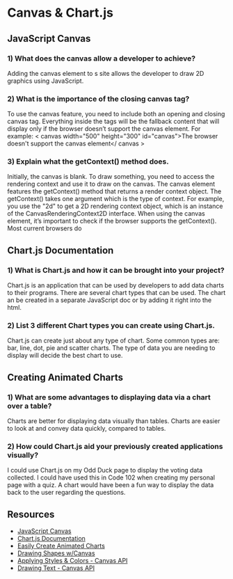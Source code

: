 # Canvas & Chart.js

## JavaScript Canvas
### 1) What does the canvas allow a developer to achieve?
Adding the canvas element to s site allows the developer to draw 2D graphics using JavaScript.
### 2) What is the importance of the closing canvas tag?
To use the canvas feature, you need to include both an opening and closing canvas tag. Everything inside the tags will be the fallback content that will display only if the browser doesn’t support the canvas element. For example: 
< canvas width="500" height="300" id="canvas">The browser doesn't support the canvas element</ canvas >

### 3) Explain what the getContext() method does.
Initially, the canvas is blank. To draw something, you need to access the rendering context and use it to draw on the canvas. The canvas element features the getContext() method that returns a render context object. The getContext() takes one argument which is the type of context. For example, you use the "2d" to get a 2D rendering context object, which is an instance of the CanvasRenderingContext2D interface. When using the canvas element, it’s important to check if the browser supports the getContext(). Most current browsers do

## Chart.js Documentation
### 1) What is Chart.js and how it can be brought into your project?
Chart.js is an application that can be used by developers to add data charts to their programs. There are several chart types that can be used. The chart an be created in a separate JavaScript doc or by adding it right into the html. 
### 2) List 3 different Chart types you can create using Chart.js.
Chart.js can create just about any type of chart. Some common types are: bar, line, dot, pie and scatter charts. The type of data you are needing to display will decide the best chart to use.

## Creating Animated Charts 
### 1) What are some advantages to displaying data via a chart over a table?
Charts are better for displaying data visually than tables. Charts are easier to look at and convey data quickly, compared to tables. 
### 2) How could Chart.js aid your previously created applications visually?
I could use Chart.js on my Odd Duck page to display the voting data collected. I could have used this in Code 102 when creating my personal page with a quiz. A chart would have been a fun way to display the data back to the user regarding the questions.

## Resources
- [JavaScript Canvas](https://www.javascripttutorial.net/web-apis/javascript-canvas/)<br>
- [Chart.js Documentation](https://www.chartjs.org/docs/latest/)<br>
- [Easily Create Animated Charts](https://www.webdesignerdepot.com/2013/11/easily-create-stunning-animated-charts-with-chart-js/)<br>
- [Drawing Shapes w/Canvas](https://developer.mozilla.org/en-US/docs/Web/API/Canvas_API/Tutorial/Drawing_shapes)<br>
- [Applying Styles & Colors - Canvas API](https://developer.mozilla.org/en-US/docs/Web/API/Canvas_API/Tutorial/Applying_styles_and_colors)<br>
- [Drawing Text - Canvas API](https://developer.mozilla.org/en-US/docs/Web/API/Canvas_API/Tutorial/Drawing_text)<br>